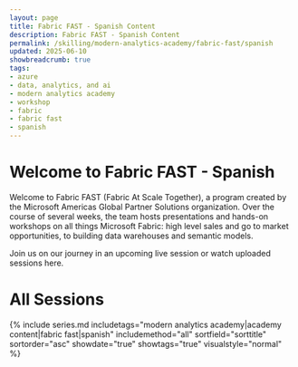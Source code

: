 ```yaml
---
layout: page
title: Fabric FAST - Spanish Content
description: Fabric FAST - Spanish Content
permalink: /skilling/modern-analytics-academy/fabric-fast/spanish
updated: 2025-06-10
showbreadcrumb: true
tags:
- azure
- data, analytics, and ai
- modern analytics academy
- workshop
- fabric
- fabric fast
- spanish
---
```


# Welcome to Fabric FAST - Spanish

Welcome to Fabric FAST (Fabric At Scale Together), a program created by the Microsoft Americas Global Partner Solutions organization. Over the course of several weeks, the team hosts presentations and hands-on workshops on all things Microsoft Fabric: high level sales and go to market opportunities, to building data warehouses and semantic models.

Join us on our journey in an upcoming live session or watch uploaded sessions here.

# All Sessions

{% include series.md 
    includetags="modern analytics academy|academy content|fabric fast|spanish" includemethod="all" 
    sortfield="sorttitle" sortorder="asc" showdate="true" showtags="true" 
    visualstyle="normal"
%}
